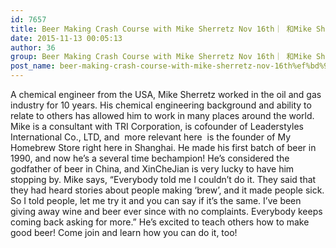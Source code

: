 ```yaml
---
id: 7657
title: Beer Making Crash Course with Mike Sherretz Nov 16th｜ 和Mike Sherretz 学习啤酒制作 11月16日
date: 2015-11-13 00:05:13
author: 36
group: Beer Making Crash Course with Mike Sherretz Nov 16th｜ 和Mike Sherretz 学习啤酒制作 11月16日
post_name: beer-making-crash-course-with-mike-sherretz-nov-16th%ef%bd%9c-%e5%92%8cmike-sherretz-%e5%ad%a6%e4%b9%a0%e5%95%a4%e9%85%92%e5%88%b6%e4%bd%9c-11%e6%9c%8816%e6%97%a5
---
```


A chemical engineer from the USA, Mike Sherretz worked in the oil and gas industry for 10 years. His chemical engineering background and ability to relate to others has allowed him to work in many places around the world. Mike is a consultant with TRI Corporation, is co­founder of Leaderstyles International Co., LTD, and ­­ more relevant here ­­ is the founder of My Homebrew Store right here in Shanghai. He made his first batch of beer in 1990, and now he’s a several time bechampion! He’s considered the godfather of beer in China, and XinCheJian is very lucky to have him stopping by. Mike says, “Everybody told me I couldn’t do it. They said that they had heard stories about people making ‘brew’, and it made people sick. So I told people, let me try it and you can say if it’s the same. I’ve been giving away wine and beer ever since with no complaints. Everybody keeps coming back asking for more.” He’s excited to teach others how to make good beer! Come join and learn how you can do it, too!